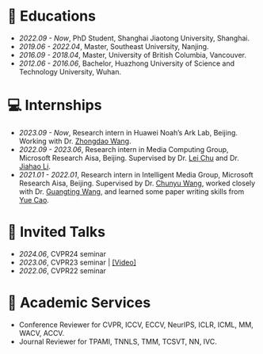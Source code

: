 
# 📖 Educations
- *2022.09 - Now*, PhD Student, Shanghai Jiaotong University, Shanghai.
- *2019.06 - 2022.04*, Master, Southeast University, Nanjing.
- *2016.09 - 2018.04*, Master, University of British Columbia, Vancouver.
- *2012.06 - 2016.06*, Bachelor, Huazhong University of Science and Technology University, Wuhan.


# 💻 Internships
- *2023.09 - Now*, Research intern in Huawei Noah’s Ark Lab, Beijing. Working with Dr. [Zhongdao Wang](https://zhongdao.github.io/). 
- *2022.09 - 2023.06*, Research intern in Media Computing Group, Microsoft Research Aisa, Beijing. Supervised by Dr. [Lei Chu](https://lei65537.github.io/) and Dr. [Jiahao Li](https://scholar.google.com/citations?user=AcOcw0AAAAAJ&hl=zh-CN).
- *2021.01 - 2022.01*, Research intern in Intelligent Media Group, Microsoft Research Aisa, Beijing. Supervised by Dr. [Chunyu Wang](https://www.chunyuwang.org/), worked closely with Dr. [Guangting Wang](https://scholar.google.com/citations?user=cKY8e8sAAAAJ&hl=zh-CN), and learned some paper writing skills from [Yue Cao](http://yue-cao.me/).


# 💬 Invited Talks
- *2024.06*, CVPR24 seminar 
- *2023.06*, CVPR23 seminar \| [\[Video\]](https://www.youtube.com/watch?v=v-SvFZ0FrF8)
- *2022.06*, CVPR22 seminar 


# 💬 Academic Services
- Conference Reviewer for CVPR, ICCV, ECCV, NeurIPS, ICLR, ICML, MM, WACV, ACCV.  
- Journal Reviewer for TPAMI, TNNLS, TMM, TCSVT, NN, IVC.
